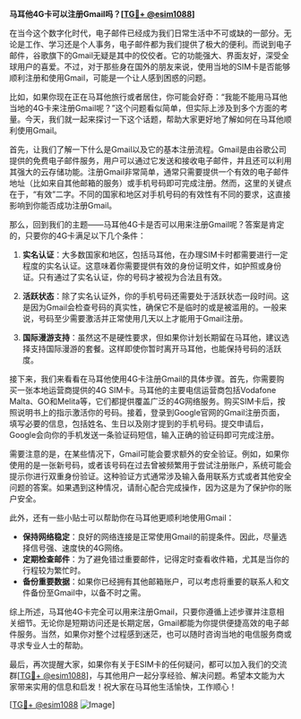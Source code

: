 **马耳他4G卡可以注册Gmail吗？[[TG💪+ @esim1088](https://t.me/s/esim1088)]**

在当今这个数字化时代，电子邮件已经成为我们日常生活中不可或缺的一部分。无论是工作、学习还是个人事务，电子邮件都为我们提供了极大的便利。而说到电子邮件，谷歌旗下的Gmail无疑是其中的佼佼者。它的功能强大、界面友好，深受全球用户的喜爱。不过，对于那些身在国外的朋友来说，使用当地的SIM卡是否能够顺利注册和使用Gmail，可能是一个让人感到困惑的问题。

比如，如果你现在正在马耳他旅行或者居住，你可能会好奇：“我能不能用马耳他当地的4G卡来注册Gmail呢？”这个问题看似简单，但实际上涉及到多个方面的考量。今天，我们就一起来探讨一下这个话题，帮助大家更好地了解如何在马耳他顺利使用Gmail。

首先，让我们了解一下什么是Gmail以及它的基本注册流程。Gmail是由谷歌公司提供的免费电子邮件服务，用户可以通过它发送和接收电子邮件，并且还可以利用其强大的云存储功能。注册Gmail非常简单，通常只需要提供一个有效的电子邮件地址（比如来自其他邮箱的服务）或手机号码即可完成注册。然而，这里的关键点在于，“有效”二字。不同的国家和地区对手机号码的有效性有不同的要求，这直接影响到你能否成功注册Gmail。

那么，回到我们的主题——马耳他4G卡是否可以用来注册Gmail呢？答案是肯定的，只要你的4G卡满足以下几个条件：

1. **实名认证**：大多数国家和地区，包括马耳他，在办理SIM卡时都需要进行一定程度的实名认证。这意味着你需要提供有效的身份证明文件，如护照或身份证。只有通过了实名认证，你的号码才被视为合法且有效。

2. **活跃状态**：除了实名认证外，你的手机号码还需要处于活跃状态一段时间。这是因为Gmail会检查号码的真实性，确保它不是临时的或是被滥用的。一般来说，号码至少需要激活并正常使用几天以上才能用于Gmail注册。

3. **国际漫游支持**：虽然这不是硬性要求，但如果你计划长期留在马耳他，建议选择支持国际漫游的套餐。这样即使你暂时离开马耳他，也能保持号码的活跃度。

接下来，我们来看看在马耳他使用4G卡注册Gmail的具体步骤。首先，你需要购买一张本地运营商提供的4G SIM卡。马耳他的主要电信运营商包括Vodafone Malta、GO和Melita等，它们都提供覆盖广泛的4G网络服务。购买SIM卡后，按照说明书上的指示激活你的号码。接着，登录到Google官网的Gmail注册页面，填写必要的信息，包括姓名、生日以及刚才提到的手机号码。提交申请后，Google会向你的手机发送一条验证码短信，输入正确的验证码即可完成注册。

需要注意的是，在某些情况下，Gmail可能会要求额外的安全验证。例如，如果你使用的是一张新号码，或者该号码在过去曾被频繁用于尝试注册账户，系统可能会提示你进行双重身份验证。这种验证方式通常涉及输入备用联系方式或者其他安全问题的答案。如果遇到这种情况，请耐心配合完成操作，因为这是为了保护你的账户安全。

此外，还有一些小贴士可以帮助你在马耳他更顺利地使用Gmail：

- **保持网络稳定**：良好的网络连接是正常使用Gmail的前提条件。因此，尽量选择信号强、速度快的4G网络。
- **定期检查邮件**：为了避免错过重要邮件，记得定时查看收件箱，尤其是当你的行程较为繁忙时。
- **备份重要数据**：如果你已经拥有其他邮箱账户，可以考虑将重要的联系人和文件备份至Gmail中，以备不时之需。

综上所述，马耳他4G卡完全可以用来注册Gmail，只要你遵循上述步骤并注意相关细节。无论你是短期访问还是长期定居，Gmail都能为你提供便捷高效的电子邮件服务。当然，如果你对整个过程感到迷茫，也可以随时咨询当地的电信服务商或寻求专业人士的帮助。

最后，再次提醒大家，如果你有关于ESIM卡的任何疑问，都可以加入我们的交流群[[TG💪+ @esim1088](https://t.me/s/esim1088)]，与其他用户一起分享经验、解决问题。希望本文能为大家带来实用的信息和启发！祝大家在马耳他生活愉快，工作顺心！

[[TG💪+ @esim1088](https://t.me/s/esim1088) ![Image](https://i.postimg.cc/4NQfJmqS/Snipaste-2025-05-13-00-14-12.png)]